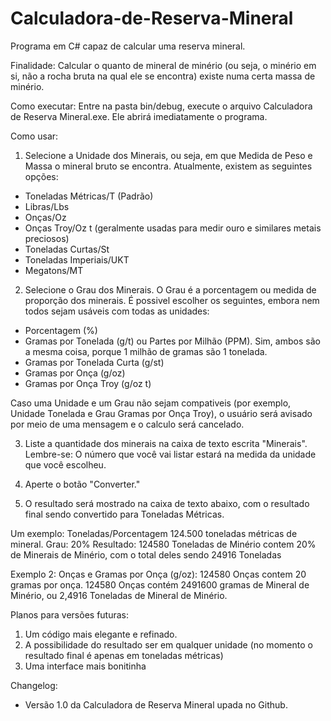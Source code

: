 # Calculadora-de-Reserva-Mineral
 Programa em C# capaz de calcular uma reserva mineral.

Finalidade: Calcular o quanto de mineral de minério (ou seja, o minério em si, não a rocha bruta na qual ele se encontra) existe numa certa massa de minério.


Como executar: Entre na pasta bin/debug, execute o arquivo Calculadora de Reserva Mineral.exe. Ele abrirá imediatamente o programa.

Como usar: 

1. Selecione a Unidade dos Minerais, ou seja, em que Medida de Peso e Massa o mineral bruto se encontra. Atualmente, existem as seguintes opções:

- Toneladas Métricas/T (Padrão)
- Libras/Lbs
- Onças/Oz
- Onças Troy/Oz t (geralmente usadas para medir ouro e similares metais preciosos)
- Toneladas Curtas/St
- Toneladas Imperiais/UKT
- Megatons/MT 


2. Selecione o Grau dos Minerais. O Grau é a porcentagem ou medida de proporção dos minerais. É possivel escolher os seguintes, embora nem todos sejam usáveis com todas as unidades:
- Porcentagem (%)
- Gramas por Tonelada (g/t) ou Partes por Milhão (PPM). Sim, ambos são a mesma coisa, porque 1 milhão de gramas são 1 tonelada.
- Gramas por Tonelada Curta (g/st)
- Gramas por Onça (g/oz)
- Gramas por Onça Troy (g/oz t)

Caso uma Unidade e um Grau não sejam compativeis (por exemplo, Unidade Tonelada e Grau Gramas por Onça Troy), o usuário será avisado por meio de uma mensagem e o calculo será cancelado. 


3. Liste a quantidade dos minerais na caixa de texto escrita "Minerais". Lembre-se: O número que você vai listar estará na medida da unidade que você escolheu.

4. Aperte o botão "Converter."

5. O resultado será mostrado na caixa de texto abaixo, com o resultado final sendo convertido para Toneladas Métricas.

Um exemplo: Toneladas/Porcentagem
124.500 toneladas métricas de mineral.
Grau: 20%
Resultado: 124580 Toneladas de Minério contem 20% de Minerais de Minério, com o total deles sendo 24916 Toneladas 


Exemplo 2: Onças e Gramas por Onça (g/oz):
124580 Onças contem 20 gramas por onça. 124580 Onças contém 2491600 gramas de Mineral de Minério, ou 2,4916 Toneladas de Mineral de Minério. 


Planos para versões futuras:
1. Um código mais elegante e refinado.
2. A possibilidade do resultado ser em qualquer unidade (no momento o resultado final é apenas em toneladas métricas)
3. Uma interface mais bonitinha





Changelog:

- Versão 1.0 da Calculadora de Reserva Mineral upada no Github. 
